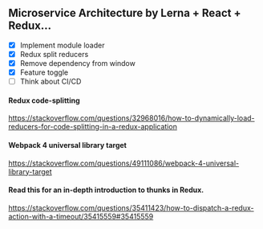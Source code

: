 ## Microservice Architecture by Lerna + React + Redux...

- [X] Implement module loader
- [X] Redux split reducers 
- [X] Remove dependency from window
- [X] Feature toggle
- [ ] Think about CI/CD 

#### Redux code-splitting
https://stackoverflow.com/questions/32968016/how-to-dynamically-load-reducers-for-code-splitting-in-a-redux-application

#### Webpack 4 universal library target
https://stackoverflow.com/questions/49111086/webpack-4-universal-library-target

#### Read this for an in-depth introduction to thunks in Redux.
https://stackoverflow.com/questions/35411423/how-to-dispatch-a-redux-action-with-a-timeout/35415559#35415559
